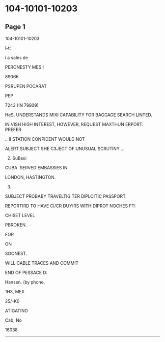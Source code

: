 # 104-10101-10203

## Page 1

104-10101-10203

i-t:

i a sales de

PERONESTY MES I

89066

PSRUPEN POCARAT

PEP

7243 (IN 79909)

HeS. UNDERSTANDS MIXI CAPABILITY FOR BAGGAGE SEARCH LINTED.

IN VISH HIGH INTEREST, HOWEVER, REQUEST MAXTHUN ERPORT. PREFER

.. II STATION CONPIDENT WOULD NOT

ALERT SUBJECT SHE C3JECT OF UNUSUAL SCRUTINY....

2. SuBsoi

CUBA. SERVED EMBASSIES IN

LONDON, HASTINGTON.

3.

SUBJECT PROBABY TRAVELTIG TER DIPLOITIC PASSPORT.

REPORTIRD TO HAVE CI/CR DUYIRS WITH DIPROT NOCHES FTI

CHISET LEVEL

PBROKEN.

FOR

ON

SOONEST.

WILL CABLE TRACES AND COMMIT

END OF PESSACE D:

Hansen. (by phone,

1H3, MEX

25/-K0

ATIGATINO

Cab, No

16038

---

